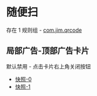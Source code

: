 # 随便扫

存在 1 规则组 - [com.jim.qrcode](/src/apps/com.jim.qrcode.ts)

## 局部广告-顶部广告卡片

默认禁用 - 点击卡片右上角关闭按钮

- [快照-0](https://i.gkd.li/i/12606861)
- [快照-1](https://i.gkd.li/i/12606862)
